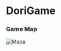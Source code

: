 # DoriGame
 
### Game Map
![Mapa](https://user-images.githubusercontent.com/72520858/192118117-a963b579-7dc0-4015-a249-bc60d9bcef26.png)
